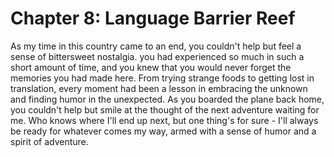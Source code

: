 # Chapter 8: Language Barrier Reef

As my time in this country came to an end, you couldn't help but feel a sense of bittersweet nostalgia. you had experienced so much in such a short amount of time, and you knew that you would never forget the memories you had made here. From trying strange foods to getting lost in translation, every moment had been a lesson in embracing the unknown and finding humor in the unexpected.
As you boarded the plane back home, you couldn't help but smile at the thought of the next adventure waiting for me. Who knows where I'll end up next, but one thing's for sure - I'll always be ready for whatever comes my way, armed with a sense of humor and a spirit of adventure.